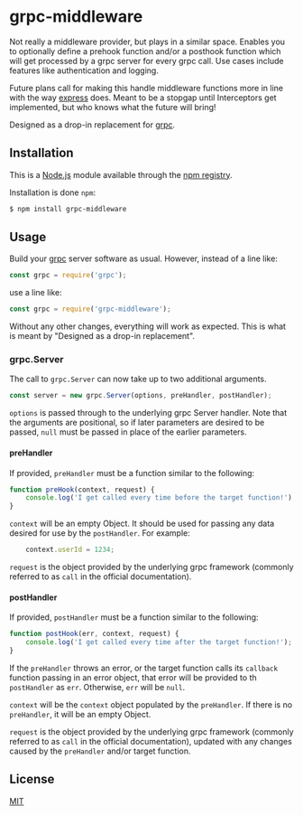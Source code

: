 # grpc-middleware

Not really a middleware provider, but plays in a similar space.  Enables you to optionally define a prehook function and/or a posthook function which will get processed by a grpc server for every grpc call.  Use cases include features like authentication and logging.

Future plans call for making this handle middleware functions more in line with the way [express](https://github.com/expressjs/express) does.  Meant to be a stopgap until Interceptors get implemented, but who knows what the future will bring!

Designed as a drop-in replacement for [grpc](https://github.com/grpc/grpc-node).

## Installation

This is a [Node.js](https://nodejs.org/en/) module available through the
[npm registry](https://www.npmjs.com/).

Installation is done `npm`:
```bash
$ npm install grpc-middleware
```

## Usage

Build your [grpc](https://grpc.io) server software as usual.  However, instead of a line like:
```javascript
const grpc = require('grpc');
```
use a line like:
```javascript
const grpc = require('grpc-middleware');
```
Without any other changes, everything will work as expected.  This is what is meant by  "Designed as a drop-in replacement".

### grpc.Server
The call to `grpc.Server` can now take up to two additional arguments.

```javascript
const server = new grpc.Server(options, preHandler, postHandler);
```
`options` is passed through to the underlying grpc Server handler.  Note that the arguments are positional, so if later parameters are desired to be passed, `null` must be passed in place of the earlier parameters.

#### preHandler
If provided, `preHandler` must be a function similar to the following:
```javascript
function preHook(context, request) {
    console.log('I get called every time before the target function!');
}
```
`context` will be an empty Object.  It should be used for passing any data desired for use by the `postHandler`.  For example:
```javascript
    context.userId = 1234;
```
`request` is the object provided by the underlying grpc framework (commonly referred to as `call` in the official documentation).

#### postHandler
If provided, `postHandler` must be a function similar to the following:
```javascript
function postHook(err, context, request) {
    console.log('I get called every time after the target function!');
}
```
If the `preHandler` throws an error, or the target function calls its `callback` function passing in an error object, that error will be provided to th `postHandler` as `err`.  Otherwise, `err` will be `null`.

`context` will be the `context` object populated by the `preHandler`.  If there is no `preHandler`, it will be an empty Object.

`request` is the object provided by the underlying grpc framework (commonly referred to as `call` in the official documentation), updated with any changes caused by the `preHandler` and/or target function.

## License
[MIT](LICENSE)